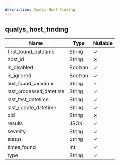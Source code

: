 ```yaml
---
description: Qualys Host Finding
---
```

qualys_host_finding
-------------------

| **Name**                | **Type** | **Nullable** |
| ----------------------- | -------- | ------------ |
| first_found_datetime    | String   | &check;      |
| host_id                 | String   | &cross;      |
| is_disabled             | Boolean  | &check;      |
| is_ignored              | Boolean  | &check;      |
| last_found_datetime     | String   | &check;      |
| last_processed_datetime | String   | &check;      |
| last_test_datetime      | String   | &check;      |
| last_update_datetime    | String   | &check;      |
| qid                     | String   | &cross;      |
| results                 | JSON     | &check;      |
| severity                | String   | &check;      |
| status                  | String   | &check;      |
| times_found             | Int      | &check;      |
| type                    | String   | &check;      |

